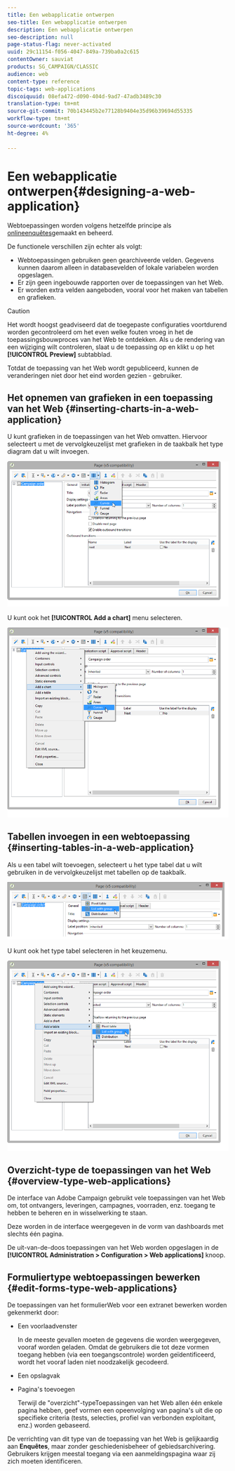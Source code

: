 ```yaml
---
title: Een webapplicatie ontwerpen
seo-title: Een webapplicatie ontwerpen
description: Een webapplicatie ontwerpen
seo-description: null
page-status-flag: never-activated
uuid: 29c11154-f056-4047-849a-739ba0a2c615
contentOwner: sauviat
products: SG_CAMPAIGN/CLASSIC
audience: web
content-type: reference
topic-tags: web-applications
discoiquuid: 08efa472-d090-404d-9ad7-47adb3489c30
translation-type: tm+mt
source-git-commit: 70b143445b2e77128b9404e35d96b39694d55335
workflow-type: tm+mt
source-wordcount: '365'
ht-degree: 4%

---
```



# Een webapplicatie ontwerpen{#designing-a-web-application}

Webtoepassingen worden volgens hetzelfde principe als [onlineenquêtes](../../web/using/about-surveys.md)gemaakt en beheerd.

De functionele verschillen zijn echter als volgt:

* Webtoepassingen gebruiken geen gearchiveerde velden. Gegevens kunnen daarom alleen in databasevelden of lokale variabelen worden opgeslagen.
* Er zijn geen ingebouwde rapporten over de toepassingen van het Web.
* Er worden extra velden aangeboden, vooral voor het maken van tabellen en grafieken.

>[!CAUTION]
>
>Het wordt hoogst geadviseerd dat de toegepaste configuraties voortdurend worden gecontroleerd om het even welke fouten vroeg in het de toepassingsbouwproces van het Web te ontdekken. Als u de rendering van een wijziging wilt controleren, slaat u de toepassing op en klikt u op het **[!UICONTROL Preview]** subtabblad.
>
>Totdat de toepassing van het Web wordt gepubliceerd, kunnen de veranderingen niet door het eind worden gezien - gebruiker.

## Het opnemen van grafieken in een toepassing van het Web {#inserting-charts-in-a-web-application}

U kunt grafieken in de toepassingen van het Web omvatten. Hiervoor selecteert u met de vervolgkeuzelijst met grafieken in de taakbalk het type diagram dat u wilt invoegen.

![](assets/s_ncs_admin_webapps_bar_graph.png)

U kunt ook het **[!UICONTROL Add a chart]** menu selecteren.

![](assets/s_ncs_admin_webapps_graph.png)

## Tabellen invoegen in een webtoepassing {#inserting-tables-in-a-web-application}

Als u een tabel wilt toevoegen, selecteert u het type tabel dat u wilt gebruiken in de vervolgkeuzelijst met tabellen op de taakbalk.

![](assets/s_ncs_admin_webapps_bar_table.png)

U kunt ook het type tabel selecteren in het keuzemenu.

![](assets/s_ncs_admin_webapps_table.png)

## Overzicht-type de toepassingen van het Web {#overview-type-web-applications}

De interface van Adobe Campaign gebruikt vele toepassingen van het Web om, tot ontvangers, leveringen, campagnes, voorraden, enz. toegang te hebben te beheren en in wisselwerking te staan.

Deze worden in de interface weergegeven in de vorm van dashboards met slechts één pagina.

De uit-van-de-doos toepassingen van het Web worden opgeslagen in de **[!UICONTROL Administration > Configuration > Web applications]** knoop.

## Formuliertype webtoepassingen bewerken {#edit-forms-type-web-applications}

De toepassingen van het formulierWeb voor een extranet bewerken worden gekenmerkt door:

* Een voorlaadvenster

   In de meeste gevallen moeten de gegevens die worden weergegeven, vooraf worden geladen. Omdat de gebruikers die tot deze vormen toegang hebben (via een toegangscontrole) worden geïdentificeerd, wordt het vooraf laden niet noodzakelijk gecodeerd.

* Een opslagvak
* Pagina&#39;s toevoegen

   Terwijl de &quot;overzicht&quot;-typeToepassingen van het Web allen één enkele pagina hebben, geef vormen een opeenvolging van pagina&#39;s uit die op specifieke criteria (tests, selecties, profiel van verbonden exploitant, enz.) worden gebaseerd.

De verrichting van dit type van de toepassing van het Web is gelijkaardig aan **Enquêtes**, maar zonder geschiedenisbeheer of gebiedsarchivering. Gebruikers krijgen meestal toegang via een aanmeldingspagina waar zij zich moeten identificeren.
